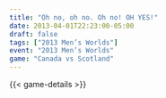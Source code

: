 ```yaml
---
title: "Oh no, oh no. Oh no! OH YES!"
date: 2013-04-01T22:23:00-05:00
draft: false
tags: ["2013 Men’s Worlds"]
event: "2013 Men’s Worlds"
game: "Canada vs Scotland"
---
```

{{< game-details >}}
<!--more--> 